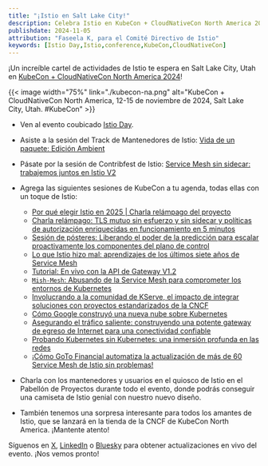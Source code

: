 ```yaml
---
title: "¡Istio en Salt Lake City!"
description: Celebra Istio en KubeCon + CloudNativeCon North America 2024.
publishdate: 2024-11-05
attribution: "Faseela K, para el Comité Directivo de Istio"
keywords: [Istio Day,Istio,conference,KubeCon,CloudNativeCon]
---
```


¡Un increíble cartel de actividades de Istio te espera en Salt Lake City, Utah en [KubeCon + CloudNativeCon North America 2024](https://events.linuxfoundation.org/kubecon-cloudnativecon-north-america/)!

{{< image width="75%"
    link="./kubecon-na.png"
    alt="KubeCon + CloudNativeCon North America, 12-15 de noviembre de 2024, Salt Lake City, Utah. #KubeCon"
    >}}

- Ven al evento coubicado [Istio Day](https://events.linuxfoundation.org/kubecon-cloudnativecon-north-america/co-located-events/istio-day/).
- Asiste a la sesión del Track de Mantenedores de Istio: [Vida de un paquete: Edición Ambient](https://sched.co/1hovw)
- Pásate por la sesión de Contribfest de Istio: [Service Mesh sin sidecar: trabajemos juntos en Istio V2](https://sched.co/1hoyI)

- Agrega las siguientes sesiones de KubeCon a tu agenda, todas ellas con un toque de Istio:
    - [Por qué elegir Istio en 2025 | Charla relámpago del proyecto](https://sched.co/1iW9Q)
    - [Charla relámpago: TLS mutuo sin esfuerzo y sin sidecar y políticas de autorización enriquecidas en funcionamiento en 5 minutos](https://sched.co/1i7k0)
    - [Sesión de pósteres: Liberando el poder de la predicción para escalar proactivamente los componentes del plano de control](https://sched.co/1i7mr)
    - [Lo que Istio hizo mal: aprendizajes de los últimos siete años de Service Mesh](https://sched.co/1i7nP)
    - [Tutorial: En vivo con la API de Gateway V1.2](https://sched.co/1i7np)
    - [`Mish-Mesh`: Abusando de la Service Mesh para comprometer los entornos de Kubernetes](https://sched.co/1i7ow)
    - [Involucrando a la comunidad de KServe, el impacto de integrar soluciones con proyectos estandarizados de la CNCF](https://sched.co/1i7r4)
    - [Cómo Google construyó una nueva nube sobre Kubernetes](https://sched.co/1i7pE)
    - [Asegurando el tráfico saliente: construyendo una potente gateway de egreso de Internet para una conectividad confiable](https://sched.co/1i7ps)
    - [Probando Kubernetes sin Kubernetes: una inmersión profunda en las redes](https://sched.co/1i7qh)
    - [¡Cómo GoTo Financial automatiza la actualización de más de 60 Service Mesh de Istio sin problemas!](https://sched.co/1i7rH)

- Charla con los mantenedores y usuarios en el quiosco de Istio en el Pabellón de Proyectos durante todo el evento, donde podrás conseguir una camiseta de Istio genial con nuestro nuevo diseño.
- También tenemos una sorpresa interesante para todos los amantes de Istio, que se lanzará en la tienda de la CNCF de KubeCon North America. ¡Mantente atento!

Síguenos en [X](https://x.com/istiomesh), [LinkedIn](https://www.linkedin.com/company/istio/) o [Bluesky](https://bsky.app/profile/istio.io) para obtener actualizaciones en vivo del evento. ¡Nos vemos pronto!
